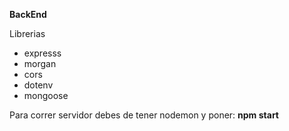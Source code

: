 **BackEnd**

Librerias 
- expresss 
- morgan 
- cors
- dotenv
- mongoose

Para correr servidor debes de tener nodemon y poner: **npm start**
